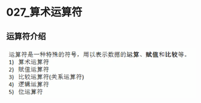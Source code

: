 # 027_算术运算符

## 运算符介绍

![image-20210323151715921](027_%E7%AE%97%E6%9C%AF%E8%BF%90%E7%AE%97%E7%AC%A6/image-20210323151715921.png)